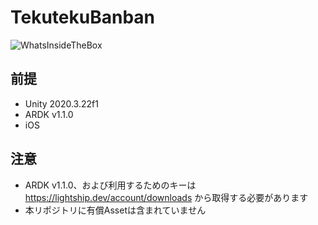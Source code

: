 # TekutekuBanban
![WhatsInsideTheBox](https://user-images.githubusercontent.com/1772636/150895337-a2031251-50d1-4324-8faf-9c806f0c8c21.gif)

## 前提
* Unity 2020.3.22f1
* ARDK v1.1.0
* iOS

## 注意
* ARDK v1.1.0、および利用するためのキーは https://lightship.dev/account/downloads から取得する必要があります
* 本リポジトリに有償Assetは含まれていません

